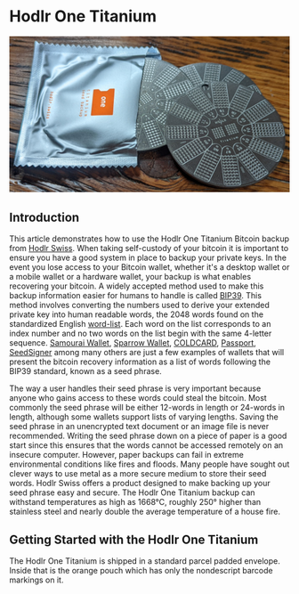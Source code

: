 # Hodlr One Titanium 

![](assets/hodlr_00.jpg)

## Introduction
This article demonstrates how to use the Hodlr One Titanium Bitcoin backup from [Hodlr Swiss](https://hodlr.swiss/products/one-titanium). When taking self-custody of your bitcoin it is important to ensure you have a good system in place to backup your private keys. In the event you lose access to your Bitcoin wallet, whether it's a desktop wallet or a mobile wallet or a hardware wallet, your backup is what enables recovering your bitcoin. A widely accepted method used to make this backup information easier for humans to handle is called [BIP39](https://github.com/bitcoin/bips/blob/master/bip-0039.mediawiki). This method involves converting the numbers used to derive your extended private key into human readable words, the 2048 words found on the standardized English [word-list](https://github.com/bitcoin/bips/blob/master/bip-0039/english.txt). Each word on the list corresponds to an index number and no two words on the list begin with the same 4-letter sequence. [Samourai Wallet](https://samouraiwallet.com/), [Sparrow Wallet](https://www.sparrowwallet.com/), [COLDCARD](https://coldcard.com/), [Passport](https://foundationdevices.com/passport/), [SeedSigner](https://seedsigner.com/) among many others are just a few examples of wallets that will present the bitcoin recovery information as a list of words following the BIP39 standard, known as a seed phrase.

The way a user handles their seed phrase is very important because anyone who gains access to these words could steal the bitcoin. Most commonly the seed phrase will be either 12-words in length or 24-words in length, although some wallets support lists of varying lengths. Saving the seed phrase in an unencrypted text document or an image file is never recommended. Writing the seed phrase down on a piece of paper is a good start since this ensures that the words cannot be accessed remotely on an insecure computer. However, paper backups can fail in extreme environmental conditions like fires and floods. Many people have sought out clever ways to use metal as a more secure medium to store their seed words. Hodlr Swiss offers a product designed to make backing up your seed phrase easy and secure. The Hodlr One Titanium backup can withstand temperatures as high as 1668°C, roughly 250° higher than stainless steel and nearly double the average temperature of a house fire. 

## Getting Started with the Hodlr One Titanium
The Hodlr One Titanium is shipped in a standard parcel padded envelope. Inside that is the orange pouch which has only the nondescript barcode markings on it. 


